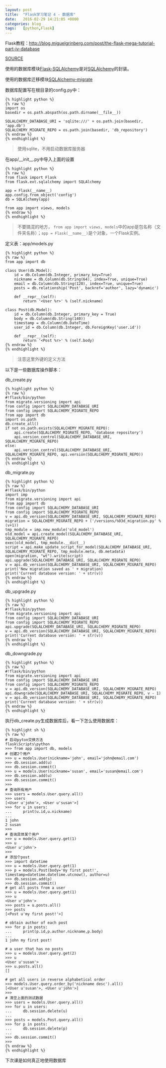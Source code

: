 ```yaml
---
layout: post
title:  "Flask学习笔记 4 - 数据库"
date:   2016-02-29 14:21:05 +0800
categories: blog
tags:   [python,Flask]
---
```

Flask教程：<http://blog.miguelgrinberg.com/post/the-flask-mega-tutorial-part-iv-database>

[SOURCE](https://github.com/snowyxx/microblog)

使用的数据库模块[Flask-SQLAlchemy](http://packages.python.org/Flask-SQLAlchemy)是对[SQLAlchemy](http://www.sqlalchemy.org/)的封装。

使用的数据库迁移模块[SQLAlchemy-migrate](http://code.google.com/p/sqlalchemy-migrate)

数据库配置写在根目录的config.py中：

    {% highlight python %}
    {% raw %}
    import os
    basedir = os.path.abspath(os.path.dirname(__file__))
    
    SQLALCHEMY_DATABASE_URI = 'sqlite:///' + os.path.join(basedir, 'app.db')
    SQLALCHEMY_MIGRATE_REPO = os.path.join(basedir, 'db_repository')    
    {% endraw %}
    {% endhighlight %}

>  使用sqlite，不用启动数据库服务器

在app/\_\_init\_\_.py中导入上面的设置

    {% highlight python %}
    {% raw %}
    from flask import Flask
    from flask.ext.sqlalchemy import SQLAlchemy
    
    app = Flask(__name__)
    app.config.from_object('config')
    db = SQLAlchemy(app)
    
    from app import views, models
    {% endraw %}
    {% endhighlight %}

> 不要搞混的地方， `from app import views, models`中的app是包名称（文件夹名称）；`app = Flask(__name__)`是个对象，一个Flask实例。

定义表：app/models.py

    {% highlight python %}
    {% raw %}
    from app import db
    
    class User(db.Model):
        id = db.Column(db.Integer, primary_key=True)
        nickname = db.Column(db.String(64), index=True, unique=True)
        email = db.Column(db.String(120), index=True, unique=True)
        posts = db.relationship('Post', backref='author', lazy='dynamic')
    
        def __repr__(self):
            return '<User %r>' % (self.nickname)
    
    class Post(db.Model):
        id = db.Column(db.Integer, primary_key = True)
        body = db.Column(db.String(140))
        timestamp = db.Column(db.DateTime)
        user_id = db.Column(db.Integer, db.ForeignKey('user.id'))
    
        def __repr__(self):
            return '<Post %r>' % (self.body)
    {% endraw %}
    {% endhighlight %}

> 注意这里外键的定义方法

以下是一些数据库操作脚本：

db_create.py

    {% highlight python %}
    {% raw %}
    #!flask/bin/python
    from migrate.versioning import api
    from config import SQLALCHEMY_DATABASE_URI
    from config import SQLALCHEMY_MIGRATE_REPO
    from app import db
    import os.path
    db.create_all()
    if not os.path.exists(SQLALCHEMY_MIGRATE_REPO):
        api.create(SQLALCHEMY_MIGRATE_REPO, 'database repository')
        api.version_control(SQLALCHEMY_DATABASE_URI, SQLALCHEMY_MIGRATE_REPO)
    else:
        api.version_control(SQLALCHEMY_DATABASE_URI, SQLALCHEMY_MIGRATE_REPO, api.version(SQLALCHEMY_MIGRATE_REPO))
    {% endraw %}
    {% endhighlight %}

db_migrate.py

    {% highlight python %}
    {% raw %}
    #!flask/bin/python
    import imp
    from migrate.versioning import api
    from app import db
    from config import SQLALCHEMY_DATABASE_URI
    from config import SQLALCHEMY_MIGRATE_REPO
    v = api.db_version(SQLALCHEMY_DATABASE_URI, SQLALCHEMY_MIGRATE_REPO)
    migration = SQLALCHEMY_MIGRATE_REPO + ('/versions/%03d_migration.py' % (v+1))
    tmp_module = imp.new_module('old_model')
    old_model = api.create_model(SQLALCHEMY_DATABASE_URI, SQLALCHEMY_MIGRATE_REPO)
    exec(old_model, tmp_module.__dict__)
    script = api.make_update_script_for_model(SQLALCHEMY_DATABASE_URI, SQLALCHEMY_MIGRATE_REPO, tmp_module.meta, db.metadata)
    open(migration, "wt").write(script)
    api.upgrade(SQLALCHEMY_DATABASE_URI, SQLALCHEMY_MIGRATE_REPO)
    v = api.db_version(SQLALCHEMY_DATABASE_URI, SQLALCHEMY_MIGRATE_REPO)
    print('New migration saved as ' + migration)
    print('Current database version: ' + str(v))
    {% endraw %}
    {% endhighlight %}

db_upgrade.py

    {% highlight python %}
    {% raw %}
    #!flask/bin/python
    from migrate.versioning import api
    from config import SQLALCHEMY_DATABASE_URI
    from config import SQLALCHEMY_MIGRATE_REPO
    api.upgrade(SQLALCHEMY_DATABASE_URI, SQLALCHEMY_MIGRATE_REPO)
    v = api.db_version(SQLALCHEMY_DATABASE_URI, SQLALCHEMY_MIGRATE_REPO)
    print('Current database version: ' + str(v))
    {% endraw %}
    {% endhighlight %}

db_downgrade.py

    {% highlight python %}
    {% raw %}
    #!flask/bin/python
    from migrate.versioning import api
    from config import SQLALCHEMY_DATABASE_URI
    from config import SQLALCHEMY_MIGRATE_REPO
    v = api.db_version(SQLALCHEMY_DATABASE_URI, SQLALCHEMY_MIGRATE_REPO)
    api.downgrade(SQLALCHEMY_DATABASE_URI, SQLALCHEMY_MIGRATE_REPO, v - 1)
    v = api.db_version(SQLALCHEMY_DATABASE_URI, SQLALCHEMY_MIGRATE_REPO)
    print('Current database version: ' + str(v))
    {% endraw %}
    {% endhighlight %}

执行db_create.py生成数据库后，看一下怎么使用数据库：

    {% highlight sh %}
    {% raw %}
    # 启动pyton交换方法
    flask\Scripts\python
    >>> from app import db, models
    # 创建2个用户
    >>> u = models.User(nickname='john', email='john@email.com')
    >>> db.session.add(u)
    >>> db.session.commit()
    >>> u = models.User(nickname='susan', email='susan@email.com')
    >>> db.session.add(u)
    >>> db.session.commit()
    >>>
    # 查询所有用户
    >>> users = models.User.query.all()
    >>> users
    [<User u'john'>, <User u'susan'>]
    >>> for u in users:
    ...     print(u.id,u.nickname)
    ...
    1 john
    2 susan
    >>>
    # 查询具体某个用户
    >>> u = models.User.query.get(1)
    >>> u
    <User u'john'>
    >>>
    # 添加个post
    >>> import datetime
    >>> u = models.User.query.get(1)
    >>> p = models.Post(body='my first post!', timestamp=datetime.datetime.utcnow(), author=u)
    >>> db.session.add(p)
    >>> db.session.commit()
    # get all posts from a user
    >>> u = models.User.query.get(1)
    >>> u
    <User u'john'>
    >>> posts = u.posts.all()
    >>> posts
    [<Post u'my first post!'>]
    
    # obtain author of each post
    >>> for p in posts:
    ...     print(p.id,p.author.nickname,p.body)
    ...
    1 john my first post!
    
    # a user that has no posts
    >>> u = models.User.query.get(2)
    >>> u
    <User u'susan'>
    >>> u.posts.all()
    []
    
    # get all users in reverse alphabetical order
    >>> models.User.query.order_by('nickname desc').all()
    [<User u'susan'>, <User u'john'>]
    >>>
    # 清空上面的测试数据
    >>> users = models.User.query.all()
    >>> for u in users:
    ...     db.session.delete(u)
    ...
    >>> posts = models.Post.query.all()
    >>> for p in posts:
    ...     db.session.delete(p)
    ...
    >>> db.session.commit()
    >>>
    {% endraw %}
    {% endhighlight %}


下次课是如何真正地使用数据库